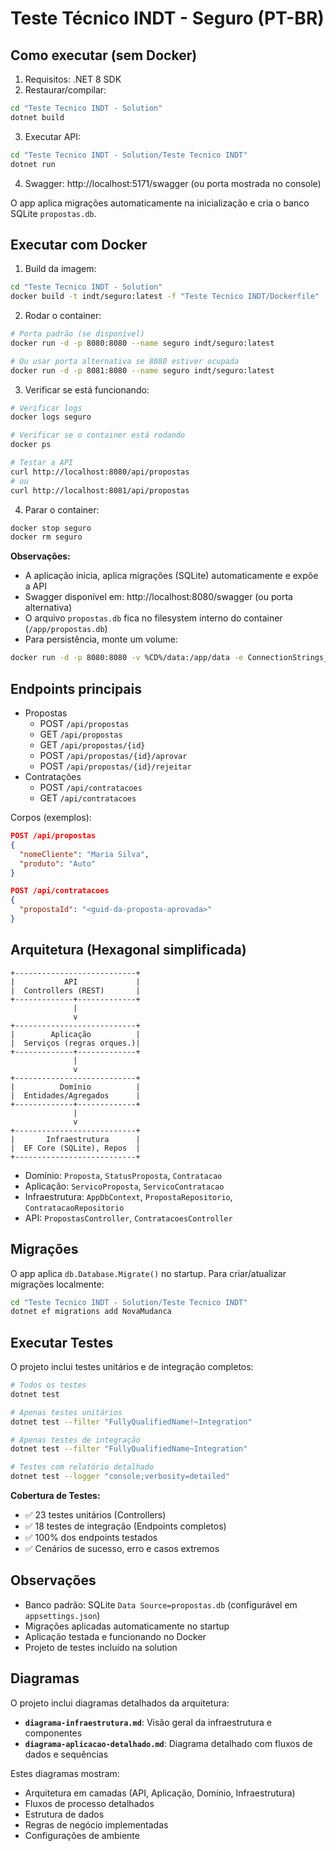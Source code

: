 # Teste Técnico INDT - Seguro (PT-BR)

## Como executar (sem Docker)

1. Requisitos: .NET 8 SDK
2. Restaurar/compilar:
```bash
cd "Teste Tecnico INDT - Solution"
dotnet build
```
3. Executar API:
```bash
cd "Teste Tecnico INDT - Solution/Teste Tecnico INDT"
dotnet run
```
4. Swagger: http://localhost:5171/swagger (ou porta mostrada no console)

O app aplica migrações automaticamente na inicialização e cria o banco SQLite `propostas.db`.

## Executar com Docker

1. Build da imagem:
```bash
cd "Teste Tecnico INDT - Solution"
docker build -t indt/seguro:latest -f "Teste Tecnico INDT/Dockerfile" .
```

2. Rodar o container:
```bash
# Porta padrão (se disponível)
docker run -d -p 8080:8080 --name seguro indt/seguro:latest

# Ou usar porta alternativa se 8080 estiver ocupada
docker run -d -p 8081:8080 --name seguro indt/seguro:latest
```

3. Verificar se está funcionando:
```bash
# Verificar logs
docker logs seguro

# Verificar se o container está rodando
docker ps

# Testar a API
curl http://localhost:8080/api/propostas
# ou
curl http://localhost:8081/api/propostas
```

4. Parar o container:
```bash
docker stop seguro
docker rm seguro
```

**Observações:**
- A aplicação inicia, aplica migrações (SQLite) automaticamente e expõe a API
- Swagger disponível em: http://localhost:8080/swagger (ou porta alternativa)
- O arquivo `propostas.db` fica no filesystem interno do container (`/app/propostas.db`)
- Para persistência, monte um volume:
```bash
docker run -d -p 8080:8080 -v %CD%/data:/app/data -e ConnectionStrings__Default="Data Source=/app/data/propostas.db" --name seguro indt/seguro:latest
```

## Endpoints principais

- Propostas
  - POST `/api/propostas`
  - GET `/api/propostas`
  - GET `/api/propostas/{id}`
  - POST `/api/propostas/{id}/aprovar`
  - POST `/api/propostas/{id}/rejeitar`
- Contratações
  - POST `/api/contratacoes`
  - GET `/api/contratacoes`

Corpos (exemplos):
```json
POST /api/propostas
{
  "nomeCliente": "Maria Silva",
  "produto": "Auto"
}
```
```json
POST /api/contratacoes
{
  "propostaId": "<guid-da-proposta-aprovada>"
}
```

## Arquitetura (Hexagonal simplificada)

```
+---------------------------+
|           API             |
|  Controllers (REST)       |
+-------------+-------------+
              |
              v
+---------------------------+
|        Aplicação          |
|  Serviços (regras orques.)|
+-------------+-------------+
              |
              v
+---------------------------+
|          Domínio          |
|  Entidades/Agregados      |
+-------------+-------------+
              |
              v
+---------------------------+
|       Infraestrutura      |
|  EF Core (SQLite), Repos  |
+---------------------------+
```

- Domínio: `Proposta`, `StatusProposta`, `Contratacao`
- Aplicação: `ServicoProposta`, `ServicoContratacao`
- Infraestrutura: `AppDbContext`, `PropostaRepositorio`, `ContratacaoRepositorio`
- API: `PropostasController`, `ContratacoesController`

## Migrações

O app aplica `db.Database.Migrate()` no startup. Para criar/atualizar migrações localmente:
```bash
cd "Teste Tecnico INDT - Solution/Teste Tecnico INDT"
dotnet ef migrations add NovaMudanca
```

## Executar Testes

O projeto inclui testes unitários e de integração completos:

```bash
# Todos os testes
dotnet test

# Apenas testes unitários
dotnet test --filter "FullyQualifiedName!~Integration"

# Apenas testes de integração
dotnet test --filter "FullyQualifiedName~Integration"

# Testes com relatório detalhado
dotnet test --logger "console;verbosity=detailed"
```

**Cobertura de Testes:**
- ✅ 23 testes unitários (Controllers)
- ✅ 18 testes de integração (Endpoints completos)
- ✅ 100% dos endpoints testados
- ✅ Cenários de sucesso, erro e casos extremos

## Observações
- Banco padrão: SQLite `Data Source=propostas.db` (configurável em `appsettings.json`)
- Migrações aplicadas automaticamente no startup
- Aplicação testada e funcionando no Docker
- Projeto de testes incluído na solution

## Diagramas

O projeto inclui diagramas detalhados da arquitetura:

- **`diagrama-infraestrutura.md`**: Visão geral da infraestrutura e componentes
- **`diagrama-aplicacao-detalhado.md`**: Diagrama detalhado com fluxos de dados e sequências

Estes diagramas mostram:
- Arquitetura em camadas (API, Aplicação, Domínio, Infraestrutura)
- Fluxos de processo detalhados
- Estrutura de dados
- Regras de negócio implementadas
- Configurações de ambiente
